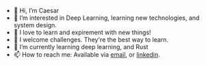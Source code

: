 - 👋 Hi, I’m Caesar
- 👀 I’m interested in Deep Learning, learning new technologies, and system design.
- :wolf: I love to learn and expirement with new things!
- :muscle: I welcome challenges. They're the best way to learn.
- 🌱 I’m currently learning deep learning, and Rust
- 📫 How to reach me: Available via [email](mailto:caesar.jeries@gmail.com), or [linkedin](https://www.linkedin.com/in/caesar-jeries).  

<!---
CaesarJeries/CaesarJeries is a ✨ special ✨ repository because its `README.md` (this file) appears on your GitHub profile.
You can click the Preview link to take a look at your changes.
--->
